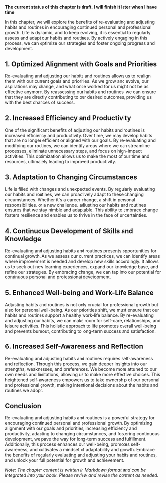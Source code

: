 **The current status of this chapter is draft. I will finish it later when I have time**

In this chapter, we will explore the benefits of re-evaluating and adjusting habits and routines in encouraging continued personal and professional growth. Life is dynamic, and to keep evolving, it is essential to regularly assess and adapt our habits and routines. By actively engaging in this process, we can optimize our strategies and foster ongoing progress and development.

**1. Optimized Alignment with Goals and Priorities**
----------------------------------------------------

Re-evaluating and adjusting our habits and routines allows us to realign them with our current goals and priorities. As we grow and evolve, our aspirations may change, and what once worked for us might not be as effective anymore. By reassessing our habits and routines, we can ensure that they are directly contributing to our desired outcomes, providing us with the best chances of success.

**2. Increased Efficiency and Productivity**
--------------------------------------------

One of the significant benefits of adjusting our habits and routines is increased efficiency and productivity. Over time, we may develop habits that are no longer efficient or aligned with our goals. By re-evaluating and modifying our routines, we can identify areas where we can streamline processes, eliminate unnecessary steps, and focus on high-impact activities. This optimization allows us to make the most of our time and resources, ultimately leading to improved productivity.

**3. Adaptation to Changing Circumstances**
-------------------------------------------

Life is filled with changes and unexpected events. By regularly evaluating our habits and routines, we can proactively adapt to these changing circumstances. Whether it's a career change, a shift in personal responsibilities, or a new challenge, adjusting our habits and routines ensures that we stay nimble and adaptable. This ability to embrace change fosters resilience and enables us to thrive in the face of uncertainties.

**4. Continuous Development of Skills and Knowledge**
-----------------------------------------------------

Re-evaluating and adjusting habits and routines presents opportunities for continual growth. As we assess our current practices, we can identify areas where improvement is needed and develop new skills accordingly. It allows us to seek out new learning experiences, expand our knowledge base, and refine our strategies. By embracing change, we can tap into our potential for continuous personal and professional development.

**5. Enhanced Well-being and Work-Life Balance**
------------------------------------------------

Adjusting habits and routines is not only crucial for professional growth but also for personal well-being. As our priorities shift, we must ensure that our habits and routines support a healthy work-life balance. By re-evaluating and adjusting our habits, we can make room for self-care, relationships, and leisure activities. This holistic approach to life promotes overall well-being and prevents burnout, contributing to long-term success and satisfaction.

**6. Increased Self-Awareness and Reflection**
----------------------------------------------

Re-evaluating and adjusting habits and routines requires self-awareness and reflection. Through this process, we gain deeper insights into our strengths, weaknesses, and preferences. We become more attuned to our own needs and limitations, allowing us to make more effective choices. This heightened self-awareness empowers us to take ownership of our personal and professional growth, making intentional decisions about the habits and routines we adopt.

**Conclusion**
--------------

Re-evaluating and adjusting habits and routines is a powerful strategy for encouraging continued personal and professional growth. By optimizing alignment with our goals and priorities, increasing efficiency and productivity, adapting to changing circumstances, and fostering continuous development, we pave the way for long-term success and fulfillment. Additionally, this process enhances our well-being, promotes self-awareness, and cultivates a mindset of adaptability and growth. Embrace the benefits of regularly evaluating and adjusting your habits and routines, and unlock your full potential for growth and achievement.

*Note: The chapter content is written in Markdown format and can be integrated into your book. Please review and revise the content as needed.*
